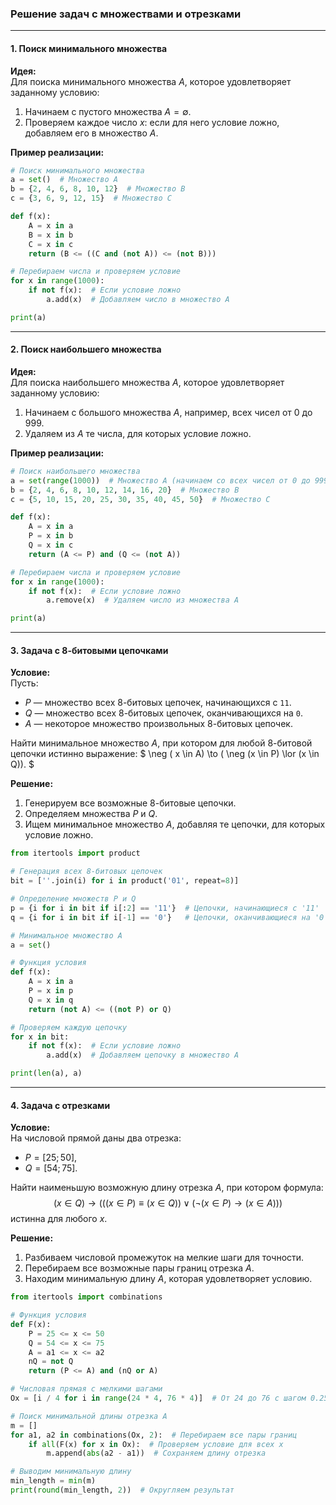 ### Решение задач с множествами и отрезками

---

#### 1. **Поиск минимального множества**

**Идея:**  
Для поиска минимального множества $A$, которое удовлетворяет заданному условию:
1. Начинаем с пустого множества $A = \emptyset$.
2. Проверяем каждое число $x$: если для него условие ложно, добавляем его в множество $A$.

**Пример реализации:**
```python
# Поиск минимального множества
a = set()  # Множество A
b = {2, 4, 6, 8, 10, 12}  # Множество B
c = {3, 6, 9, 12, 15}  # Множество C

def f(x):
    A = x in a
    B = x in b
    C = x in c
    return (B <= ((C and (not A)) <= (not B)))

# Перебираем числа и проверяем условие
for x in range(1000):
    if not f(x):  # Если условие ложно
        a.add(x)  # Добавляем число в множество A

print(a)
```

---

#### 2. **Поиск наибольшего множества**

**Идея:**  
Для поиска наибольшего множества $A$, которое удовлетворяет заданному условию:
1. Начинаем с большого множества $A$, например, всех чисел от 0 до 999.
2. Удаляем из $A$ те числа, для которых условие ложно.

**Пример реализации:**
```python
# Поиск наибольшего множества
a = set(range(1000))  # Множество A (начинаем со всех чисел от 0 до 999)
b = {2, 4, 6, 8, 10, 12, 14, 16, 20}  # Множество B
c = {5, 10, 15, 20, 25, 30, 35, 40, 45, 50}  # Множество C

def f(x):
    A = x in a
    P = x in b
    Q = x in c
    return (A <= P) and (Q <= (not A))

# Перебираем числа и проверяем условие
for x in range(1000):
    if not f(x):  # Если условие ложно
        a.remove(x)  # Удаляем число из множества A

print(a)
```

---

#### 3. **Задача с 8-битовыми цепочками**

**Условие:**  
Пусть:
- $P$ — множество всех 8-битовых цепочек, начинающихся с `11`.
- $Q$ — множество всех 8-битовых цепочек, оканчивающихся на `0`.
- $A$ — некоторое множество произвольных 8-битовых цепочек.

Найти минимальное множество $A$, при котором для любой 8-битовой цепочки истинно выражение:
$ 
\neg ( x \in A) \to ( \neg (x \in P) \lor (x \in Q)). 
$ 

**Решение:**
1. Генерируем все возможные 8-битовые цепочки.
2. Определяем множества $P$ и $Q$.
3. Ищем минимальное множество $A$, добавляя те цепочки, для которых условие ложно.
```python
from itertools import product

# Генерация всех 8-битовых цепочек
bit = [''.join(i) for i in product('01', repeat=8)]

# Определение множеств P и Q
p = {i for i in bit if i[:2] == '11'}  # Цепочки, начинающиеся с '11'
q = {i for i in bit if i[-1] == '0'}   # Цепочки, оканчивающиеся на '0'

# Минимальное множество A
a = set()

# Функция условия
def f(x):
    A = x in a
    P = x in p
    Q = x in q
    return (not A) <= ((not P) or Q)

# Проверяем каждую цепочку
for x in bit:
    if not f(x):  # Если условие ложно
        a.add(x)  # Добавляем цепочку в множество A

print(len(a), a)
```

---

#### 4. **Задача с отрезками**

**Условие:**  
На числовой прямой даны два отрезка:
- $P = [25; 50]$,
- $Q = [54; 75]$.

Найти наименьшую возможную длину отрезка $A$, при котором формула:
$$
(x \in Q) \to (((x \in P) \equiv (x \in Q)) \lor (\neg(x \in P) \to (x \in A)))
$$
истинна для любого $x$.

**Решение:**
1. Разбиваем числовой промежуток на мелкие шаги для точности.
2. Перебираем все возможные пары границ отрезка $A$.
3. Находим минимальную длину $A$, которая удовлетворяет условию.
```python
from itertools import combinations

# Функция условия
def F(x):
    P = 25 <= x <= 50
    Q = 54 <= x <= 75
    A = a1 <= x <= a2
    nQ = not Q
    return (P <= A) and (nQ or A)

# Числовая прямая с мелкими шагами
Ox = [i / 4 for i in range(24 * 4, 76 * 4)]  # От 24 до 76 с шагом 0.25

# Поиск минимальной длины отрезка A
m = []
for a1, a2 in combinations(Ox, 2):  # Перебираем все пары границ
    if all(F(x) for x in Ox):  # Проверяем условие для всех x
        m.append(abs(a2 - a1))  # Сохраняем длину отрезка

# Выводим минимальную длину
min_length = min(m)
print(round(min_length, 2))  # Округляем результат
```
